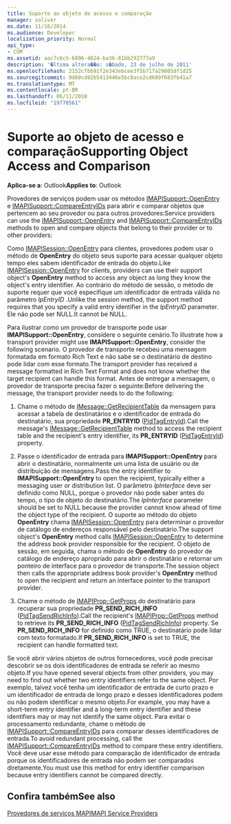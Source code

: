 ```yaml
---
title: Suporte ao objeto de acesso e comparação
manager: soliver
ms.date: 11/16/2014
ms.audience: Developer
localization_priority: Normal
api_type:
- COM
ms.assetid: aac7c6c5-6896-4824-ba36-81bb292777a9
description: '�ltima altera��o: s�bado, 23 de julho de 2011'
ms.openlocfilehash: 2152cfbb91f2e343ebcee3f5b717a29805df1d25
ms.sourcegitcommit: 9d60cd82b5413446e5bc8ace2cd689f683fb41a7
ms.translationtype: MT
ms.contentlocale: pt-BR
ms.lasthandoff: 06/11/2018
ms.locfileid: "19770561"
---
```

# <a name="supporting-object-access-and-comparison"></a><span data-ttu-id="8cd57-103">Suporte ao objeto de acesso e comparação</span><span class="sxs-lookup"><span data-stu-id="8cd57-103">Supporting Object Access and Comparison</span></span>

  
  
<span data-ttu-id="8cd57-104">**Aplica-se a**: Outlook</span><span class="sxs-lookup"><span data-stu-id="8cd57-104">**Applies to**: Outlook</span></span> 
  
<span data-ttu-id="8cd57-105">Provedores de serviços podem usar os métodos [IMAPISupport::OpenEntry](imapisupport-openentry.md) e [IMAPISupport::CompareEntryIDs](imapisupport-compareentryids.md) para abrir e comparar objetos que pertencem ao seu provedor ou para outros provedores:</span><span class="sxs-lookup"><span data-stu-id="8cd57-105">Service providers can use the [IMAPISupport::OpenEntry](imapisupport-openentry.md) and [IMAPISupport::CompareEntryIDs](imapisupport-compareentryids.md) methods to open and compare objects that belong to their provider or to other providers:</span></span> 
  
<span data-ttu-id="8cd57-106">Como [IMAPISession::OpenEntry](imapisession-openentry.md) para clientes, provedores podem usar o método de **OpenEntry** do objeto seus suporte para acessar qualquer objeto tempo eles sabem identificador de entrada do objeto.</span><span class="sxs-lookup"><span data-stu-id="8cd57-106">Like [IMAPISession::OpenEntry](imapisession-openentry.md) for clients, providers can use their support object's **OpenEntry** method to access any object as long they know the object's entry identifier.</span></span> <span data-ttu-id="8cd57-107">Ao contrário do método de sessão, o método de suporte requer que você especifique um identificador de entrada válida no parâmetro _lpEntryID_ .</span><span class="sxs-lookup"><span data-stu-id="8cd57-107">Unlike the session method, the support method requires that you specify a valid entry identifier in the  _lpEntryID_ parameter.</span></span> <span data-ttu-id="8cd57-108">Ele não pode ser NULL.</span><span class="sxs-lookup"><span data-stu-id="8cd57-108">It cannot be NULL.</span></span> 
  
<span data-ttu-id="8cd57-109">Para ilustrar como um provedor de transporte pode usar **IMAPISupport::OpenEntry**, considere o seguinte cenário.</span><span class="sxs-lookup"><span data-stu-id="8cd57-109">To illustrate how a transport provider might use **IMAPISupport::OpenEntry**, consider the following scenario.</span></span> <span data-ttu-id="8cd57-110">O provedor de transporte recebeu uma mensagem formatada em formato Rich Text e não sabe se o destinatário de destino pode lidar com esse formato.</span><span class="sxs-lookup"><span data-stu-id="8cd57-110">The transport provider has received a message formatted in Rich Text Format and does not know whether the target recipient can handle this format.</span></span> <span data-ttu-id="8cd57-111">Antes de entregar a mensagem, o provedor de transporte precisa fazer o seguinte:</span><span class="sxs-lookup"><span data-stu-id="8cd57-111">Before delivering the message, the transport provider needs to do the following:</span></span>
  
1. <span data-ttu-id="8cd57-112">Chame o método de [IMessage::GetRecipientTable](imessage-getrecipienttable.md) da mensagem para acessar a tabela de destinatários e o identificador de entrada do destinatário, sua propriedade **PR_ENTRYID** ([PidTagEntryId](pidtagentryid-canonical-property.md)).</span><span class="sxs-lookup"><span data-stu-id="8cd57-112">Call the message's [IMessage::GetRecipientTable](imessage-getrecipienttable.md) method to access the recipient table and the recipient's entry identifier, its **PR_ENTRYID** ([PidTagEntryId](pidtagentryid-canonical-property.md)) property.</span></span>
    
2. <span data-ttu-id="8cd57-113">Passe o identificador de entrada para **IMAPISupport::OpenEntry** para abrir o destinatário, normalmente um uma lista de usuário ou de distribuição de mensagens.</span><span class="sxs-lookup"><span data-stu-id="8cd57-113">Pass the entry identifier to **IMAPISupport::OpenEntry** to open the recipient, typically either a messaging user or distribution list.</span></span> <span data-ttu-id="8cd57-114">O parâmetro _lpInterface_ deve ser definido como NULL, porque o provedor não pode saber antes do tempo, o tipo de objeto do destinatário.</span><span class="sxs-lookup"><span data-stu-id="8cd57-114">The  _lpInterface_ parameter should be set to NULL because the provider cannot know ahead of time the object type of the recipient.</span></span> <span data-ttu-id="8cd57-115">O suporte ao método do objeto **OpenEntry** chama [IMAPISession::OpenEntry](imapisession-openentry.md) para determinar o provedor de catálogo de endereços responsável pelo destinatário.</span><span class="sxs-lookup"><span data-stu-id="8cd57-115">The support object's **OpenEntry** method calls [IMAPISession::OpenEntry](imapisession-openentry.md) to determine the address book provider responsible for the recipient.</span></span> <span data-ttu-id="8cd57-116">O objeto de sessão, em seguida, chama o método de **OpenEntry** do provedor de catálogo de endereço apropriado para abrir o destinatário e retornar um ponteiro de interface para o provedor de transporte.</span><span class="sxs-lookup"><span data-stu-id="8cd57-116">The session object then calls the appropriate address book provider's **OpenEntry** method to open the recipient and return an interface pointer to the transport provider.</span></span> 
    
3. <span data-ttu-id="8cd57-117">Chame o método de [IMAPIProp::GetProps](imapiprop-getprops.md) do destinatário para recuperar sua propriedade **PR_SEND_RICH_INFO** ([PidTagSendRichInfo](pidtagsendrichinfo-canonical-property.md)).</span><span class="sxs-lookup"><span data-stu-id="8cd57-117">Call the recipient's [IMAPIProp::GetProps](imapiprop-getprops.md) method to retrieve its **PR_SEND_RICH_INFO** ([PidTagSendRichInfo](pidtagsendrichinfo-canonical-property.md)) property.</span></span> <span data-ttu-id="8cd57-118">Se **PR_SEND_RICH_INFO** for definido como TRUE, o destinatário pode lidar com texto formatado.</span><span class="sxs-lookup"><span data-stu-id="8cd57-118">If **PR_SEND_RICH_INFO** is set to TRUE, the recipient can handle formatted text.</span></span> 
    
<span data-ttu-id="8cd57-119">Se você abrir vários objetos de outros fornecedores, você pode precisar descobrir se os dois identificadores de entrada se referir ao mesmo objeto.</span><span class="sxs-lookup"><span data-stu-id="8cd57-119">If you have opened several objects from other providers, you may need to find out whether two entry identifiers refer to the same object.</span></span> <span data-ttu-id="8cd57-120">Por exemplo, talvez você tenha um identificador de entrada de curto prazo e um identificador de entrada de longo prazo e desses identificadores podem ou não podem identificar o mesmo objeto.</span><span class="sxs-lookup"><span data-stu-id="8cd57-120">For example, you may have a short-term entry identifier and a long-term entry identifier and these identifiers may or may not identify the same object.</span></span> <span data-ttu-id="8cd57-121">Para evitar o processamento redundante, chame o método de [IMAPISupport::CompareEntryIDs](imapisupport-compareentryids.md) para comparar desses identificadores de entrada.</span><span class="sxs-lookup"><span data-stu-id="8cd57-121">To avoid redundant processing, call the [IMAPISupport::CompareEntryIDs](imapisupport-compareentryids.md) method to compare these entry identifiers.</span></span> <span data-ttu-id="8cd57-122">Você deve usar esse método para comparação de identificador de entrada porque os identificadores de entrada não podem ser comparados diretamente.</span><span class="sxs-lookup"><span data-stu-id="8cd57-122">You must use this method for entry identifier comparison because entry identifiers cannot be compared directly.</span></span> 
  
## <a name="see-also"></a><span data-ttu-id="8cd57-123">Confira também</span><span class="sxs-lookup"><span data-stu-id="8cd57-123">See also</span></span>



[<span data-ttu-id="8cd57-124">Provedores de serviços MAPI</span><span class="sxs-lookup"><span data-stu-id="8cd57-124">MAPI Service Providers</span></span>](mapi-service-providers.md)

